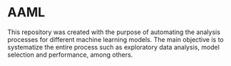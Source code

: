 # AAML
This repository was created with the purpose of automating the analysis processes for different machine learning models. The main objective is to systematize the entire process such as exploratory data analysis, model selection and performance, among others.
